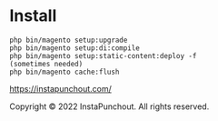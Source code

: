 # Install

```
php bin/magento setup:upgrade
php bin/magento setup:di:compile
php bin/magento setup:static-content:deploy -f
(sometimes needed)
php bin/magento cache:flush
```

https://instapunchout.com/

Copyright © 2022 InstaPunchout. All rights reserved.  
